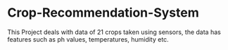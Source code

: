 # Crop-Recommendation-System
This Project deals with data of 21 crops taken using sensors, the data has features such as ph values, temperatures, humidity etc. 

